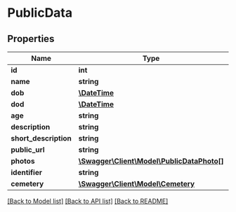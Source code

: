 # PublicData

## Properties
Name | Type | Description | Notes
------------ | ------------- | ------------- | -------------
**id** | **int** |  | [optional] 
**name** | **string** |  | 
**dob** | [**\DateTime**](\DateTime.md) |  | [optional] 
**dod** | [**\DateTime**](\DateTime.md) |  | [optional] 
**age** | **string** |  | [optional] 
**description** | **string** |  | [optional] 
**short_description** | **string** |  | 
**public_url** | **string** |  | [optional] 
**photos** | [**\Swagger\Client\Model\PublicDataPhoto[]**](PublicDataPhoto.md) |  | [optional] 
**identifier** | **string** |  | [optional] 
**cemetery** | [**\Swagger\Client\Model\Cemetery**](Cemetery.md) |  | [optional] 

[[Back to Model list]](../README.md#documentation-for-models) [[Back to API list]](../README.md#documentation-for-api-endpoints) [[Back to README]](../README.md)


